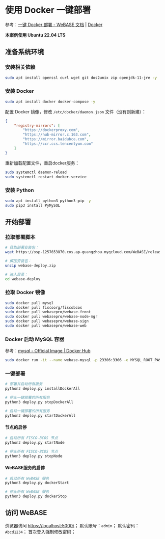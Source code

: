 # 使用 Docker 一键部署

参考：[一键 Docker 部署 - WeBASE 文档](https://webasedoc.readthedocs.io/zh-cn/latest/docs/WeBASE-Install/docker_install.html)
| [Docker](../../02-环境/Docker/README.md)

**本案例使用 Ubuntu 22.04 LTS**

## 准备系统环境

### 安装相关依赖

```sh
sudo apt install openssl curl wget git dos2unix zip openjdk-11-jre -y
```

### 安装 Docker

```sh
sudo apt install docker docker-compose -y
```

配置 Docker 镜像，修改 `/etc/docker/daemon.json` 文件（没有则新建）：

```json title="/etc/docker/daemon.json"
{
    "registry-mirrors": [
        "https://dockerproxy.com",
        "https://hub-mirror.c.163.com",
        "https://mirror.baidubce.com",
        "https://ccr.ccs.tencentyun.com"
    ]
}
```

重新加载配置文件，重启docker服务：

```sh
sudo systemctl daemon-reload
sudo systemctl restart docker.service
```

### 安装 Python

```sh
sudo apt install python3 python3-pip -y
sudo pip3 install PyMySQL
```

## 开始部署

### 拉取部署脚本

```sh
# 获取部署安装包：
wget https://osp-1257653870.cos.ap-guangzhou.myqcloud.com/WeBASE/releases/download/v1.5.5/webase-deploy.zip

# 解压安装包：
unzip webase-deploy.zip

# 进入目录：
cd webase-deploy
```

### 拉取 Docker 镜像

```sh
sudo docker pull mysql
sudo docker pull fiscoorg/fiscobcos
sudo docker pull webasepro/webase-front
sudo docker pull webasepro/webase-node-mgr
sudo docker pull webasepro/webase-sign
sudo docker pull webasepro/webase-web
```

### Docker 启动 MySQL 容器

参考：[mysql - Official Image | Docker Hub](https://hub.docker.com/_/mysql)

```sh
sudo docker run -it --name webase-mysql -p 23306:3306 -e MYSQL_ROOT_PASSWORD=123456 -d mysql:latest --restart=always
```

### 一键部署

```sh
# 部署并启动所有服务
python3 deploy.py installDockerAll

# 停止一键部署的所有服务
python3 deploy.py stopDockerAll

# 启动一键部署的所有服务
python3 deploy.py startDockerAll
```

#### 节点的启停

```sh
# 启动所有 FISCO-BCOS 节点
python3 deploy.py startNode

# 停止所有 FISCO-BCOS 节点
python3 deploy.py stopNode
```

#### WeBASE服务的启停

```sh
# 启动所有 WeBASE 服务
python3 deploy.py dockerStart

# 停止所有 WeBASE 服务
python3 deploy.py dockerStop
```

## 访问 WeBASE

浏览器访问 <https://localhost:5000/>；
默认账号：`admin`；
默认密码：`Abcd1234`；
首次登入强制修改密码；
